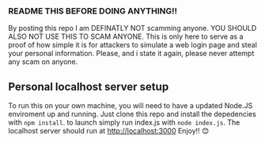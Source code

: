 ### README THIS BEFORE DOING ANYTHING!!
By posting this repo I am DEFINATLY NOT scamming anyone. YOU SHOULD ALSO NOT USE THIS TO SCAM ANYONE. This is only here to serve as a proof of how simple it is for attackers to simulate a web login page and steal your personal information. Please, and i state it again, please never attempt any scam on anyone.<br>
## Personal localhost server setup
To run this on your own machine, you will need to have a updated Node.JS enviroment up and running. Just clone this repo and install the depedencies with `npm install`. to launch simply run index.js with `node index.js`. The localhost server should run at <a href="http://localhost:3000">http://localhost:3000</a> Enjoy!! 😊
